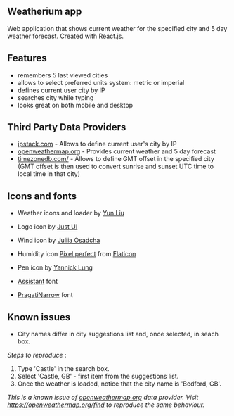 ## Weatherium app

Web application that shows current weather for the specified city and 5 day weather forecast.
Created with React.js.


## Features

- remembers 5 last viewed cities
- allows to select preferred units system: metric or imperial
- defines current user city by IP
- searches city while typing
- looks great on both mobile and desktop


## Third Party Data Providers

 - [ipstack.com](https://ipstack.com/) - Allows to define current user's city by IP
 - [openweathermap.org](https://openweathermap.org) - Provides current weather and 5 day forecast
 - [timezonedb.com/](https://timezonedb.com/) - Allows to define GMT offset in the specified city (GMT offset is then used to convert sunrise and sunset UTC time to local time in that city)


## Icons and fonts

 - Weather icons and loader by [Yun Liu](https://www.iconfinder.com/Neolau1119/icon-sets)
 - Logo icon by [Just UI](https://www.iconfinder.com/justui)
 - Wind icon by [Juliia Osadcha](https://www.iconfinder.com/Juliia_Os)
 - Humidity icon [Pixel perfect](https://www.flaticon.com/authors/pixel-perfect) from [Flaticon](https://www.flaticon.com)
 - Pen icon by [Yannick Lung](https://www.iconfinder.com/yanlu)

 - [Assistant](https://fonts.google.com/specimen/Assistant) font
 - [PragatiNarrow](https://fonts.google.com/specimen/Pragati+Narrow) font


## Known issues

 - City names differ in city suggestions list and, once selected, in seach box.

*Steps to reproduce* : 
1. Type 'Castle' in the search box. 
2. Select 'Castle, GB' - first item from the suggestions list.
3. Once the weather is loaded, notice that the city name is 'Bedford, GB'.

*This is a known issue of [openweathermap.org](https://openweathermap.org) data provider.*
*Visit https://openweathermap.org/find to reproduce the same behaviour.*
